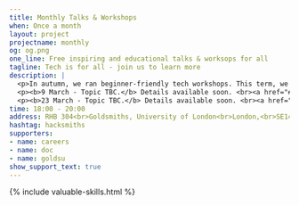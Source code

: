 ```yaml
---
title: Monthly Talks & Workshops
when: Once a month
layout: project
projectname: monthly
og: og.png
one_line: Free inspiring and educational talks & worksops for all
tagline: Tech is for all - join us to learn more
description: |
  <p>In autumn, we ran beginner-friendly tech workshops. This term, we're running a series of "Psychology x Tech Talks", as organised by our committee member <a href="mailto:eburn050@gold.ac.uk">Edwin Burns</a>.</p>
  <p><b>9 March - Topic TBC.</b> Details available soon. <br><a href="#" class="btn type--uppercase btn--primary disabled">Tickets available soon</a></p>
  <p><b>23 March - Topic TBC.</b> Details available soon. <br><a href="#" class="btn type--uppercase btn--primary disabled">Tickets available soon</a></p>
time: 18:00 - 20:00
address: RHB 304<br>Goldsmiths, University of London<br>London,<br>SE14 6AD
hashtag: hacksmiths
supporters:
- name: careers
- name: doc
- name: goldsu
show_support_text: true
---
```


{% include valuable-skills.html %}
